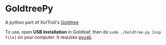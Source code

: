 # GoldtreePy
A python port of XorTroll's [Goldtree](https://github.com/XorTroll/Goldleaf/tree/master/Goldtree)


To use, open **USB Installation** in Goldleaf, then do `sudo ./Goldtree.py [nsp file]` on your computer. It requires [pyusb](https://github.com/pyusb/pyusb).
